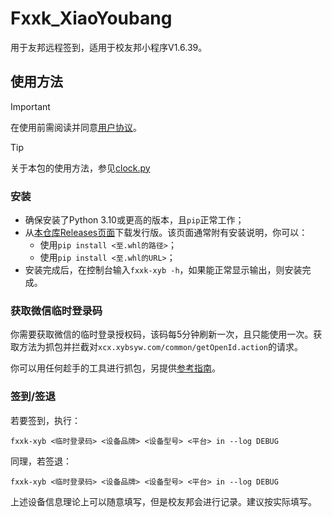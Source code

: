 # Fxxk_XiaoYoubang

用于友邦远程签到，适用于校友邦小程序V1.6.39。

## 使用方法

> [!IMPORTANT]
>
> 在使用前需阅读并同意[用户协议](https://github.com/gaobobo/Fxxk_XiaoYoubang/wiki/用户协议)。

> [!TIP]
>
> 关于本包的使用方法，参见[clock.py](/src/fxxk_xiaoyoubang/clock.py)

### 安装

- 确保安装了Python 3.10或更高的版本，且`pip`正常工作； 
- 从[本仓库Releases页面](https://github.com/gaobobo/Fxxk_XiaoYoubang/releases)下载发行版。该页面通常附有安装说明，你可以：
  - 使用`pip install <至.whl的路径>`；
  - 使用`pip install <至.whl的URL>`；
- 安装完成后，在控制台输入`fxxk-xyb -h`，如果能正常显示输出，则安装完成。

### 获取微信临时登录码

你需要获取微信的临时登录授权码，该码每5分钟刷新一次，且只能使用一次。获取方法为抓包并拦截对`xcx.xybsyw.com/common/getOpenId.action`的请求。

你可以用任何趁手的工具进行抓包，另提供[参考指南](https://github.com/gaobobo/Fxxk_XiaoYoubang/wiki/截获临时登录凭证)。

### 签到/签退

若要签到，执行：

```shell
fxxk-xyb <临时登录码> <设备品牌> <设备型号> <平台> in --log DEBUG
```

同理，若签退：

```shell
fxxk-xyb <临时登录码> <设备品牌> <设备型号> <平台> in --log DEBUG
```

上述设备信息理论上可以随意填写，但是校友邦会进行记录。建议按实际填写。
